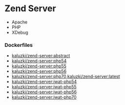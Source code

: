 # Zend Server
* Apache
* PHP
* XDebug

### Dockerfiles
* [kaluzki/zend-server:abstract](https://github.com/kaluzki/docker/blob/master/zend-server/abstract/Dockerfile)
* [kaluzki/zend-server:php54](https://github.com/kaluzki/docker/blob/master/zend-server/php54/Dockerfile)
* [kaluzki/zend-server:php55](https://github.com/kaluzki/docker/blob/master/zend-server/php55/Dockerfile)
* [kaluzki/zend-server:php56](https://github.com/kaluzki/docker/blob/master/zend-server/php56/Dockerfile)
* [kaluzki/zend-server:php70,kaluzki/zend-server:latest](https://github.com/kaluzki/docker/blob/master/zend-server/php70/Dockerfile)
* [kaluzki/zend-server:iwat-php54](https://github.com/kaluzki/docker/blob/master/zend-server/iwat-php54/Dockerfile)
* [kaluzki/zend-server:iwat-php55](https://github.com/kaluzki/docker/blob/master/zend-server/iwat-php55/Dockerfile)
* [kaluzki/zend-server:iwat-php56](https://github.com/kaluzki/docker/blob/master/zend-server/iwat-php56/Dockerfile)
* [kaluzki/zend-server:iwat-php70](https://github.com/kaluzki/docker/blob/master/zend-server/iwat-php70/Dockerfile)
